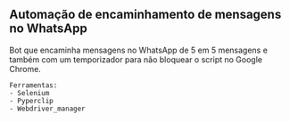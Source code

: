 ## Automação de encaminhamento de mensagens no WhatsApp ##

Bot que encaminha mensagens no WhatsApp de 5 em 5 mensagens e também com um temporizador para não bloquear o script no Google Chrome.

````
Ferramentas:
- Selenium
- Pyperclip
- Webdriver_manager
````
